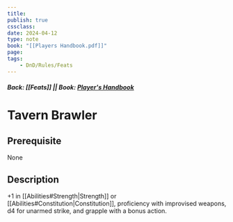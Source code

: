 ```yaml
---
title:
publish: true
cssclass:
date: 2024-04-12
type: note
book: "[[Players Handbook.pdf]]"
page: 
tags:
    - DnD/Rules/Feats
---
```


##### Back: [[Feats]] || Book: [Player's Handbook](https://drive.google.com/drive/folders/1O5bhpYizcIT5xxAoLOuzCRht_PVS7VSG?usp=sharing)

# Tavern Brawler


## Prerequisite 
None

## Description
+1 in [[Abilities#Strength|Strength]] or [[Abilities#Constitution|Constitution]], proficiency with improvised weapons, d4 for unarmed strike, and grapple with a bonus action.